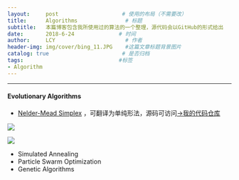 ```yaml
---
layout:     post                    # 使用的布局（不需要改）
title:      Algorithms               # 标题 
subtitle:   本篇博客包含我所使用过的算法的一个整理，源代码会以GitHub的形式给出                        #副标题
date:       2018-6-24              # 时间
author:     LCY                      # 作者
header-img: img/cover/bing_11.JPG    #这篇文章标题背景图片
catalog: true                       # 是否归档
tags:                              #标签
- Algorithm
---
```


---
#### Evolutionary Algorithms

*  [Nelder-Mead Simplex](https://en.wikipedia.org/wiki/Nelder%E2%80%93Mead_method) ，可翻译为单纯形法，源码可访问[->我的代码仓库](https://github.com/liaochengyu/Nelder-Mead-Simplex)

![](https://upload.wikimedia.org/wikipedia/commons/thumb/e/e4/Nelder-Mead_Rosenbrock.gif/320px-Nelder-Mead_Rosenbrock.gif)	

![](https://upload.wikimedia.org/wikipedia/commons/thumb/d/de/Nelder-Mead_Himmelblau.gif/320px-Nelder-Mead_Himmelblau.gif)	

* Simulated Annealing
* Particle Swarm Optimization
* Genetic Algorithms

